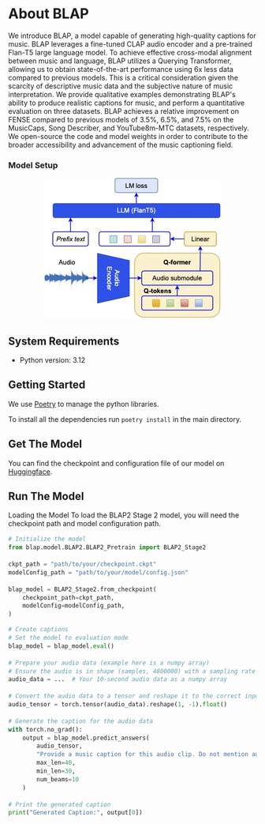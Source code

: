 # About BLAP
We introduce BLAP, a model capable of generating high-quality captions for music. BLAP leverages a fine-tuned CLAP audio encoder and a pre-trained Flan-T5 large language model. To achieve effective cross-modal alignment between music and language, BLAP utilizes a Querying Transformer, allowing us to obtain state-of-the-art performance using 6x less data compared to previous models.
This is a critical consideration given the scarcity of descriptive music data and the subjective nature of music interpretation. 
We provide qualitative examples demonstrating BLAP's ability to produce realistic captions for music, and perform a quantitative evaluation on three datasets.
BLAP achieves a relative improvement on FENSE compared to previous models of 3.5\%, 6.5\%, and 7.5\% on the MusicCaps, Song Describer, and YouTube8m-MTC datasets, respectively.
We open-source the code and model weights in order to contribute to the broader accessibility and advancement of the music captioning field.

### Model Setup
<div style="text-align: center;">
  <img src="figs/stage2_updated.jpg" alt="Centered Image">
</div>

## System Requirements
* Python version: 3.12

## Getting Started
We use [Poetry](https://python-poetry.org/) to manage the python libraries.

To install all the dependencies run `poetry install` in the main directory.

## Get The Model

You can find the checkpoint and configuration file of our model on [Huggingface](https://huggingface.co/Tino3141/blap/tree/main).


## Run The Model
Loading the Model
To load the BLAP2 Stage 2 model, you will need the checkpoint path and model configuration path.

```python
# Initialize the model
from blap.model.BLAP2.BLAP2_Pretrain import BLAP2_Stage2

ckpt_path = "path/to/your/checkpoint.ckpt"
modelConfig_path = "path/to/your/model/config.json"

blap_model = BLAP2_Stage2.from_checkpoint(
    checkpoint_path=ckpt_path,
    modelConfig=modelConfig_path,
)
```

```python
# Create captions
# Set the model to evaluation mode
blap_model = blap_model.eval()

# Prepare your audio data (example here is a numpy array)
# Ensure the audio is in shape (samples, 4800000) with a sampling rate of 48 kHz
audio_data = ...  # Your 10-second audio data as a numpy array

# Convert the audio data to a tensor and reshape it to the correct input shape
audio_tensor = torch.tensor(audio_data).reshape(1, -1).float()

# Generate the caption for the audio data
with torch.no_grad():
    output = blap_model.predict_answers(
        audio_tensor,
        "Provide a music caption for this audio clip. Do not mention audio quality",
        max_len=40,
        min_len=30,
        num_beams=10
    )

# Print the generated caption
print("Generated Caption:", output[0])
```